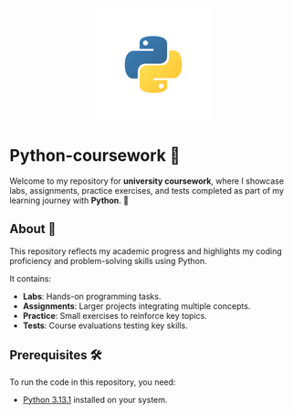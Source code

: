 <div align="center">
  <img src="python_logo.svg" alt="Python Logo" width="200">
</div>

# Python-coursework 🚀

Welcome to my repository for **university coursework**, where I showcase labs, assignments, practice exercises, and tests completed as part of my learning journey with **Python**. 🐍

## About 📘

This repository reflects my academic progress and highlights my coding proficiency and problem-solving skills using Python.

It contains:
- **Labs**: Hands-on programming tasks.
- **Assignments**: Larger projects integrating multiple concepts.
- **Practice**: Small exercises to reinforce key topics.
- **Tests**: Course evaluations testing key skills.

## Prerequisites 🛠️

To run the code in this repository, you need:
- [Python 3.13.1](https://www.python.org/downloads/) installed on your system.
